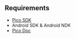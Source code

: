 ## Requirements
+ [Pico SDK](https://developer.pico-interactive.com/sdk)
+  Android SDK & Android NDK
+ [Pico Doc](https://developer.pico-interactive.com/document/doc) 